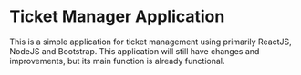 ﻿# Ticket Manager Application
 
 This is a simple application for ticket management using primarily ReactJS, NodeJS and Bootstrap. This application will still have changes and improvements, but its main function is already functional.
